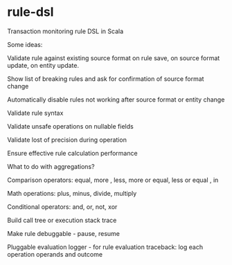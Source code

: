 # rule-dsl
Transaction monitoring rule DSL in Scala

Some ideas:

Validate rule against existing source format on rule save, on source format update, on entity update.

Show list of breaking rules and ask for confirmation of source format change

Automatically disable rules not working after source format or entity change

Validate rule syntax

Validate unsafe operations on nullable fields

Validate lost of precision during operation

Ensure effective rule calculation performance

What to do with aggregations?

Comparison operators: equal, more , less, more or equal, less or equal , in

Math operations: plus, minus, divide, multiply

Conditional operators: and, or, not, xor

Build call tree or execution stack trace

Make rule debuggable - pause, resume

Pluggable evaluation logger - for rule evaluation traceback: log each operation operands and outcome